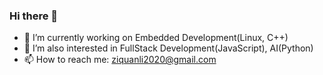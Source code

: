 ### Hi there 👋

- 🔭 I’m currently working on Embedded Development(Linux, C++)
- 🌱 I’m also interested in FullStack Development(JavaScript), AI(Python) 
- 📫 How to reach me: ziquanli2020@gmail.com
